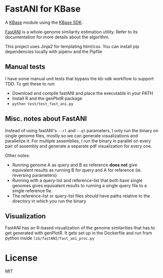 # FastANI for KBase

A [KBase](https://kbase.us) module using the [KBase SDK](https://github.com/kbase/kb_sdk).

[FastANI](https://github.com/ParBLiSS/FastANI) is a whole-genome similarity estimation utility. Refer to its documentation for more details about the algorithm.

This project uses Jinja2 for templating html/css. You can install pip dependencies locally with pipenv and the Pipfile

## Manual tests

I have some manual unit tests that bypass the kb-sdk workflow to support TDD. To get these to run:

* Download and compile fastANI and place the executable in your PATH
* Install R and the genPlotR package
* `python test/test_fast_ani.py`

## Misc. notes about FastANI

Instead of using fastANI's `--rl` and `--ql` parameters, I only run the binary on single genome files, mostly so we can generate visualizations and parallelize it. For multiple assemblies, I run the binary in parallel on every pair of assembly and generate a separate pdf visualization for every one.

Other notes:

* Running genome A as query and B as reference **does not** give equivalent results as running B for query and A for reference (ie. reversing parameters)
* Running with a query-list and reference-list that both have single genomes gives equivalent results to running a single query file to a single reference fie.
* The reference-list or query-list files should have paths relative to the directory in which you run the binary

## Visualization

FastANI has an R-based visualization of the genome similarities that has to get generated with genPlotR. It gets set up in the Dockerfile and run from python inside `lib/fastANI/fast_ani_proc.py`

# License

MIT
